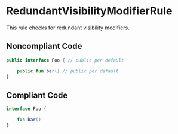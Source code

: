 # RedundantVisibilityModifierRule

This rule checks for redundant visibility modifiers.

## Noncompliant Code

```kotlin
public interface Foo { // public per default

    public fun bar() // public per default
}
```
## Compliant Code

```kotlin
interface Foo {

    fun bar()
}
```
